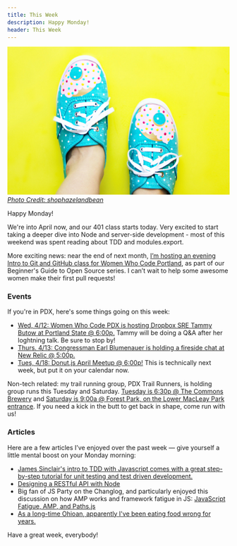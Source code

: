 ```yaml
---
title: This Week
description: Happy Monday!
header: This Week
---
```

![Etsy Donut Shoes](../img/donut-shoes.jpg)
[*Photo Credit: shophazelandbean*](https://www.etsy.com/listing/264707711/donut-shoes-lace-ups-colorful-fun-quirky?ref=market)

Happy Monday!

We're into April now, and our 401 class starts today. Very excited to start taking a deeper dive into Node and server-side development - most of this weekend was spent reading about TDD and modules.export.

More exciting news: near the end of next month, [I’m hosting an evening Intro to Git and GitHub class for Women Who Code Portland](https://www.meetup.com/Women-Who-Code-Portland/events/239020608/), as part of our Beginner's Guide to Open Source series. I can’t wait to help some awesome women make their first pull requests!

### Events

If you're in PDX, here's some things going on this week:
* [Wed, 4/12: Women Who Code PDX is hosting Dropbox SRE Tammy Butow at Portland State @ 6:00p.](https://www.meetup.com/Women-Who-Code-Portland/events/238307817/) Tammy will be doing a Q&A after her loghtning talk. Be sure to stop by!
* [Thurs. 4/13: Congressman Earl Blumenauer is holding a fireside chat at New Relic @ 5:00p.](https://www.eventbrite.com/e/pdxwit-action-fireside-chat-with-congressman-earl-blumenauer-tickets-32558236562)
* [Tues, 4/18: Donut.js April Meetup @ 6:00p!](https://donutjs.club/) This is technically next week, but put it on your calendar now.

Non-tech related: my trail running group, PDX Trail Runners, is holding group runs this Tuesday and Saturday. [Tuesday is 6:30p @ The Commons Brewery](https://www.meetup.com/PDX-Trail-Runners/events/239092563/) and [Saturday is 9:00a @ Forest Park, on the Lower MacLeay Park entrance](https://www.meetup.com/PDX-Trail-Runners/events/237741875/). If you need a kick in the butt to get back in shape, come run with us!

### Articles

Here are a few articles I’ve enjoyed over the past week — give yourself a little mental boost on your Monday morning:

* [James Sinclair's intro to TDD with Javascript comes with a great step-by-step tutorial for unit testing and test driven development.](http://jrsinclair.com/articles/2016/gentle-introduction-to-javascript-tdd-intro/)
* [Designing a RESTful API with Node](https://dev.to/raha198/restful-api-design-with-nodejs)
* Big fan of JS Party on the Changlog, and particularly enjoyed this discussion on how AMP works and framework fatigue in JS: [JavaScript Fatigue, AMP, and Paths.js](https://changelog.com/jsparty/3)
* [As a long-time Ohioan, apparently I've been eating food wrong for years.](https://twitter.com/broderick/status/851160598813569025)

Have a great week, everybody!